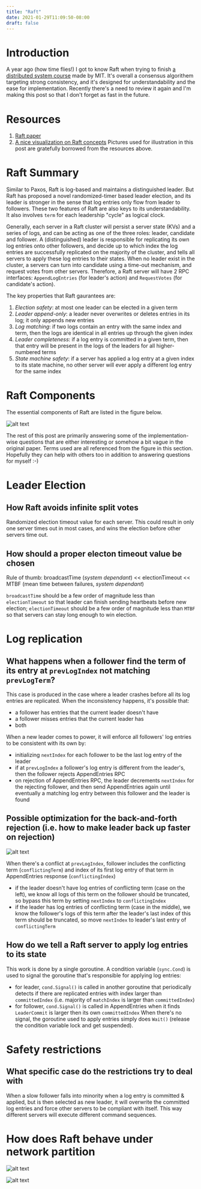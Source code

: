 ```yaml
---
title: "Raft"
date: 2021-01-29T11:09:50-08:00
draft: false
---
```


# Introduction
A year ago (how time flies!) I got to know Raft when trying to finish [a distributed system course](http://nil.csail.mit.edu/6.824/2018/schedule.html) made by MIT. It's overall a consensus algorithem targeting strong consistency, and it's designed for understandability and the ease for implementation. Recently there's a need to review it again and I'm making this post so that I don't forget as fast in the future.

# Resources
1. [Raft paper](https://raft.github.io/raft.pdf)
2. [A nice visualization on Raft concepts](http://thesecretlivesofdata.com/raft/)
Pictures used for illustration in this post are gratefully borrowed from the resources above.

# Raft Summary
Similar to Paxos, Raft is log-based and maintains a distinguished leader. But Raft has proposed a novel randomized-timer based leader election, and its leader is stronger in the sense that log entries only flow from leader to followers. These two features of Raft are also keys to its understandability. It also involves `term` for each leadership "cycle" as logical clock.

Generally, each server in a Raft cluster will persist a server state (KVs) and a series of logs, and can be acting as one of the three roles: leader, candidate and follower. A (distinguished) leader is responsible for replicating its own log entries onto other followers, and decide up to which index the log entries are successfully replicated on the majority of the cluster, and tells all servers to apply these log entries to their states. When no leader exist in the cluster, a servers can turn into candidate using a time-out mechanism, and request votes from other servers. Therefore, a Raft server will have 2 RPC interfaces: `AppendLogEntries` (for leader's action) and `RequestVotes` (for candidate's action).

The key properties that Raft gaurantees are:
1. *Election safety*: at most one leader can be elected in a given term
2. *Leader append-only*: a leader never overwrites or deletes entries in its log; it only appends new entries
3. *Log matching*: if two logs contain an entry with the same index and term, then the logs are identical in all entries up through the given index
4. *Leader completeness*: if a log entry is committed in a given term, then that entry will be present in the logs of the leaders for all higher-numbered terms
5. *State machine safety*: if a server has applied a log entry at a given index to its state machine, no other server will ever apply a different log entry for the same index

# Raft Components
The essential components of Raft are listed in the figure below.

![alt text][raft-summary]

[raft-summary]: /images/raft/raft-summary.jpg "Raft summary"

The rest of this post are primarily answering some of the implementation-wise questions that are either interesting or somehow a bit vague in the original paper. Terms used are all referenced from the figure in this section. Hopefully they can help with others too in addition to answering questions for myself :-)

# Leader Election
## How Raft avoids infinite split votes
Randomized election timeout value for each server. This could result in only one server times out in most cases, and wins the election before other servers time out.

## How should a proper electon timeout value be chosen
Rule of thumb: broadcastTime (*system dependant*) << electionTimeout << MTBF (mean time between failures, *system dependant*)

`broadcastTime` should be a few order of magnitude less than `electionTimeout` so that leader can finish sending heartbeats before new election; `electionTimeout` should be a few order of magnitude less than `MTBF` so that servers can stay long enough to win election.

# Log replication
## What happens when a follower find the term of its entry at `prevLogIndex` not matching `prevLogTerm`?
This case is produced in the case where a leader crashes before all its log entries are replicated. When the inconsistency happens, it's possible that:
 - a follower has entries that the current leader doesn't have
 - a follower misses entries that the current leader has
 - both

When a new leader comes to power, it will enforce all followers' log entries to be consistent with its own by:
 - initializing `nextIndex` for each follower to be the last log entry of the leader
 - if at `prevLogIndex` a follower's log entry is different from the leader's, then the follower rejects AppendEntries RPC
 - on rejection of AppendEntries RPC, the leader decrements `nextIndex` for the rejecting follower, and then send AppendEntries again until eventually a matching log entry between this follower and the leader is found

## Possible optimization for the back-and-forth rejection (i.e. how to make leader back up faster on rejection)

![alt text][faster-back-up]

[faster-back-up]: /images/raft/faster-back-up.jpg "faster backup"

When there's a conflict at `prevLogIndex`, follower includes the conflicting term (`conflictingTerm`) and index of its first log entry of that term in AppendEntries response (`conflictingIndex`)
 - if the leader doesn't have log entries of conflicting term (case on the left), we know all logs of this term on the follower should be truncated, so bypass this term by setting `nextIndex` to `conflictingIndex`
 - if the leader has log entries of conflicting term (case in the middle), we know the follower's logs of this term after the leader's last index of this term should be truncated, so move `nextIndex` to leader's last entry of `conflictingTerm`

## How do we tell a Raft server to apply log entries to its state
This work is done by a single goroutine. A condition variable (`sync.Cond`) is used to signal the goroutine that's responsible for applying log entries:
 - for leader, `cond.Signal()` is called in another goroutine that periodically detects if there are replicated entries with index larger than `committedIndex` (i.e. majority of `matchIndex` is larger than `committedIndex`)
 - for follower, `cond.Signal()` is called in AppendEntries when it finds `LeaderCommit` is larger then its own `committedIndex`
 When there's no signal, the goroutine used to apply entries simply does `Wait()` (release the condition variable lock and get suspended).

# Safety restrictions
## What specific case do the restrictions try to deal with
When a slow follower falls into minority when a log entry is committed & applied, but is then selected as new leader, it will overwrite the committed log entries and force other servers to be compliant with itself. This way different servers will execute different command sequences.

# How does Raft behave under network partition

![alt text][network-partition]

[network-partition]: /images/raft/network-partition.jpg "network partition"

![alt text][network-partition-recovery]

[network-partition-recovery]: /images/raft/network-partition-recover.jpg "network partition recovery"